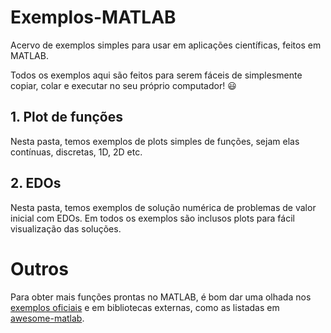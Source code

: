 # Exemplos-MATLAB
Acervo de exemplos simples para usar em aplicações científicas, feitos em MATLAB.

Todos os exemplos aqui são feitos para serem fáceis de simplesmente copiar, colar e executar no seu próprio computador! 😃

## 1. Plot de funções

Nesta pasta, temos exemplos de plots simples de funções, sejam elas contínuas, discretas, 1D, 2D etc.

## 2. EDOs

Nesta pasta, temos exemplos de solução numérica de problemas de valor inicial com EDOs. Em todos os exemplos são inclusos plots para fácil visualização das soluções.

# Outros

Para obter mais funções prontas no MATLAB, é bom dar uma olhada nos [exemplos oficiais](https://www.mathworks.com/help/matlab/examples.html) e em bibliotecas externas, como as listadas em [awesome-matlab](https://github.com/uhub/awesome-matlab).
